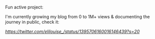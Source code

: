 Fun active project:

I'm currently growing my blog from 0 to 1M+ views & documenting the journey in public, check it: 

<i>https://twitter.com/elilouise_/status/1395706160016146439?s=20</i>
<!---
elilouise/elilouise is a ✨ special ✨ repository because its `README.md` (this file) appears on your GitHub profile.
You can click the Preview link to take a look at your changes.
--->
